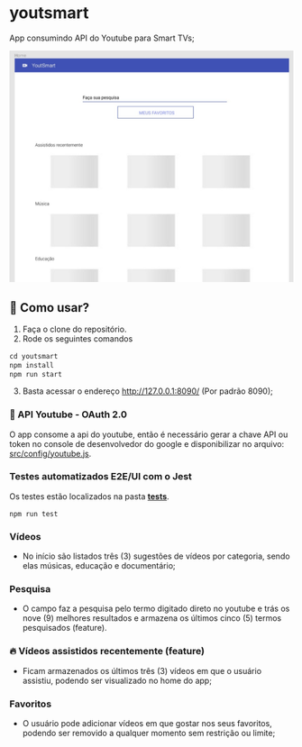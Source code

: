 # youtsmart
App consumindo API do Youtube para Smart TVs;

![prototipagem feita pelo figma](https://github.com/xxdannilinxx/youtsmart/blob/main/figma.jpg?raw=true)

## 🚀 Como usar?
1) Faça o clone do repositório.
2) Rode os seguintes comandos
```
cd youtsmart
npm install
npm run start
```
3) Basta acessar o endereço http://127.0.0.1:8090/ (Por padrão 8090);

### 🔧 API Youtube - OAuth 2.0
O app consome a api do youtube, então é necessário gerar a chave API ou token no console de desenvolvedor do google e disponibilizar no arquivo: [src/config/youtube.js](https://github.com/xxdannilinxx/youtsmart/tree/main/src/config/youtube.js).

### Testes automatizados E2E/UI com o Jest
Os testes estão localizados na pasta [__tests__](https://github.com/xxdannilinxx/youtsmart/tree/main/__tests__).
```
npm run test
```

### Vídeos
* No início são listados três (3) sugestões de vídeos por categoria, sendo elas músicas, educação e documentário;

### Pesquisa
* O campo faz a pesquisa pelo termo digitado direto no youtube e trás os nove (9) melhores resultados e armazena os últimos cinco (5) termos pesquisados (feature).

### 🔥 Vídeos assistidos recentemente (feature)
* Ficam armazenados os últimos três (3) vídeos em que o usuário assistiu, podendo ser visualizado no home do app;

### Favoritos
* O usuário pode adicionar vídeos em que gostar nos seus favoritos, podendo ser removido a qualquer momento sem restrição ou limite;